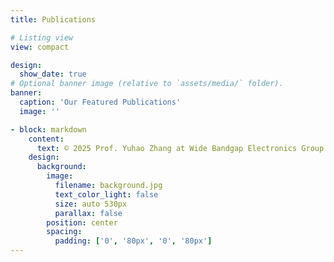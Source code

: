 ```yaml
---
title: Publications

# Listing view
view: compact

design:
  show_date: true   
# Optional banner image (relative to `assets/media/` folder).
banner:
  caption: 'Our Featured Publications'
  image: ''

- block: markdown
    content:
      text: © 2025 Prof. Yuhao Zhang at Wide Bandgap Electronics Group|Department of EEE|HKU|Built with [CC BY NC ND 4.0](https://creativecommons.org/licenses/by-nc-nd/4.0/)
    design:
      background:
        image:
          filename: background.jpg
          text_color_light: false
          size: auto 530px
          parallax: false
        position: center
        spacing:
          padding: ['0', '80px', '0', '80px']
---
```


